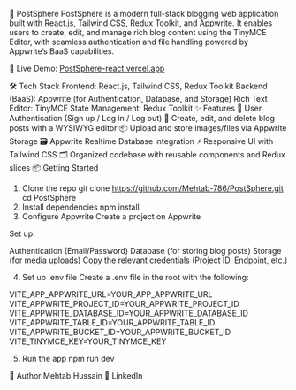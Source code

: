 🚀 PostSphere
PostSphere is a modern full-stack blogging web application built with React.js, Tailwind CSS, Redux Toolkit, and Appwrite. It enables users to create, edit, and manage rich blog content using the TinyMCE Editor, with seamless authentication and file handling powered by Appwrite’s BaaS capabilities.

🔗 Live Demo: [PostSphere-react.vercel.app](https://post-sphere.vercel.app/)

🛠️ Tech Stack
Frontend: React.js, Tailwind CSS, Redux Toolkit
Backend (BaaS): Appwrite (for Authentication, Database, and Storage)
Rich Text Editor: TinyMCE
State Management: Redux Toolkit
✨ Features
🔐 User Authentication (Sign up / Log in / Log out)
📝 Create, edit, and delete blog posts with a WYSIWYG editor
📦 Upload and store images/files via Appwrite Storage
🗃️ Appwrite Realtime Database integration
⚡ Responsive UI with Tailwind CSS
🗂️ Organized codebase with reusable components and Redux slices
📦 Getting Started
1. Clone the repo
git clone https://github.com/Mehtab-786/PostSphere.git
cd PostSphere
2. Install dependencies
npm install
3. Configure Appwrite
Create a project on Appwrite

Set up:

Authentication (Email/Password)
Database (for storing blog posts)
Storage (for media uploads)
Copy the relevant credentials (Project ID, Endpoint, etc.)

4. Set up .env file
Create a .env file in the root with the following:

VITE_APP_APPWRITE_URL=YOUR_APP_APPWRITE_URL
VITE_APPWRITE_PROJECT_ID=YOUR_APPWRITE_PROJECT_ID
VITE_APPWRITE_DATABASE_ID=YOUR_APPWRITE_DATABASE_ID
VITE_APPWRITE_TABLE_ID=YOUR_APPWRITE_TABLE_ID
VITE_APPWRITE_BUCKET_ID=YOUR_APPWRITE_BUCKET_ID
VITE_TINYMCE_KEY=YOUR_TINYMCE_KEY

5. Run the app
npm run dev

👤 Author
Mehtab Hussain 🔗 LinkedIn